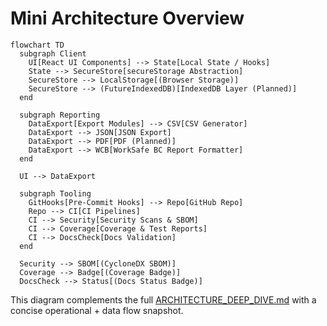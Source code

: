 # Mini Architecture Overview

```mermaid
flowchart TD
  subgraph Client
    UI[React UI Components] --> State[Local State / Hooks]
    State --> SecureStore[secureStorage Abstraction]
    SecureStore --> LocalStorage[(Browser Storage)]
    SecureStore --> (FutureIndexedDB)[IndexedDB Layer (Planned)]
  end

  subgraph Reporting
    DataExport[Export Modules] --> CSV[CSV Generator]
    DataExport --> JSON[JSON Export]
    DataExport --> PDF[PDF (Planned)]
    DataExport --> WCB[WorkSafe BC Report Formatter]
  end

  UI --> DataExport

  subgraph Tooling
    GitHooks[Pre-Commit Hooks] --> Repo[GitHub Repo]
    Repo --> CI[CI Pipelines]
    CI --> Security[Security Scans & SBOM]
    CI --> Coverage[Coverage & Test Reports]
    CI --> DocsCheck[Docs Validation]
  end

  Security --> SBOM[(CycloneDX SBOM)]
  Coverage --> Badge[(Coverage Badge)]
  DocsCheck --> Status[(Docs Status Badge)]
```

This diagram complements the full [ARCHITECTURE_DEEP_DIVE.md](ARCHITECTURE_DEEP_DIVE.md) with a concise operational + data flow snapshot.
